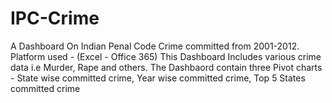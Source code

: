 # IPC-Crime
A Dashboard On Indian Penal Code Crime committed from 2001-2012. Platform used - (Excel - Office 365) 
This Dashboard Includes various crime data i.e Murder, Rape and others.
The Dashbaord contain three Pivot charts - State wise committed crime, Year wise committed crime, Top 5 States committed crime
